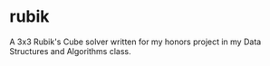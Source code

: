 # rubik

A 3x3 Rubik's Cube solver written for my honors project in my Data Structures and Algorithms 
class.
